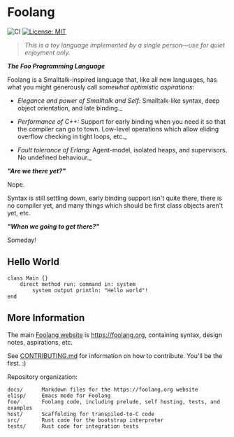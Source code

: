 # Foolang

![CI](https://github.com/nikodemus/foolang/workflows/CI/badge.svg) [![License: MIT](https://img.shields.io/badge/License-MIT-yellow.svg)](https://opensource.org/licenses/MIT)

> _This is a toy language implemented by a single person&mdash;use for quiet
> enjoyment only._

**_The Foo Programming Language_**

Foolang is a Smalltalk-inspired language that, like all new languages, has what
you might generously call _somewhat optimistic aspirations_:

- _Elegance and power of Smalltalk and Self:_ Smalltalk-like syntax, deep object
  orientation, and late binding._

- _Performance of C++:_ Support for early binding when you need it so that the
  compiler can go to town. Low-level operations which allow eliding overflow
  checking in tight loops, etc._

- _Fault tolerance of Erlang:_ Agent-model, isolated heaps, and supervisors.
  No undefined behaviour._

**_"Are we there yet?"_**

Nope.

Syntax is still settling down, early binding support isn't quite there, there is
no compiler yet, and many things which should be first class objects aren't yet,
etc.

**_"When we going to get there?"_**

Someday!

## Hello World

``` foolang
class Main {}
    direct method run: command in: system
        system output println: "Hello world"!
end
```

## More Information

The main [Foolang website](https://foolang.org) is https://foolang.org, containing
syntax, design notes, aspirations, etc.

See [CONTRIBUTING.md](CONTRIBUTING.md) for information on how to contribute.
You'll be the first. :)

Repository organization:

```
docs/      Markdown files for the https://foolang.org website
elisp/     Emacs mode for Foolang
foo/       Foolang code, including prelude, self hosting, tests, and examples
host/      Scaffolding for transpiled-to-C code
src/       Rust code for the bootstrap interpreter
tests/     Rust code for integration tests
